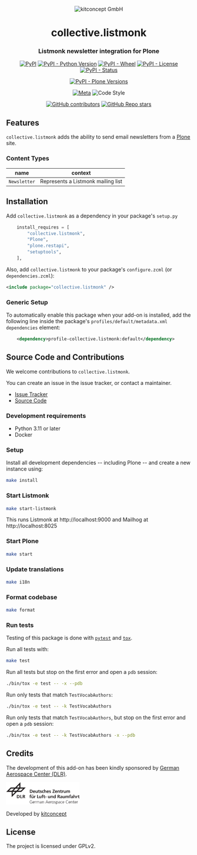 <p align="center">
    <img alt="kitconcept GmbH" width="200px" src="https://kitconcept.com/logo.svg">
</p>

<h1 align="center">collective.listmonk</h1>
<h3 align="center">Listmonk newsletter integration for Plone</h3>

<div align="center">

[![PyPI](https://img.shields.io/pypi/v/collective.listmonk)](https://pypi.org/project/collective.listmonk/)
[![PyPI - Python Version](https://img.shields.io/pypi/pyversions/collective.listmonk)](https://pypi.org/project/collective.listmonk/)
[![PyPI - Wheel](https://img.shields.io/pypi/wheel/collective.listmonk)](https://pypi.org/project/collective.listmonk/)
[![PyPI - License](https://img.shields.io/pypi/l/collective.listmonk)](https://pypi.org/project/collective.listmonk/)
[![PyPI - Status](https://img.shields.io/pypi/status/collective.listmonk)](https://pypi.org/project/collective.listmonk/)

[![PyPI - Plone Versions](https://img.shields.io/pypi/frameworkversions/plone/collective.listmonk)](https://pypi.org/project/collective.listmonk/)

[![Meta](https://github.com/collective/collective.listmonk/actions/workflows/meta.yml/badge.svg)](https://github.com/collective/collective.listmonk/actions/workflows/meta.yml)
![Code Style](https://img.shields.io/badge/Code%20Style-Black-000000)

[![GitHub contributors](https://img.shields.io/github/contributors/collective/collective.listmonk)](https://github.com/collective/collective.listmonk)
[![GitHub Repo stars](https://img.shields.io/github/stars/collective/collective.listmonk?style=social)](https://github.com/collective/collective.listmonk)

</div>

## Features

`collective.listmonk` adds the ability to send email newsletters from a [Plone](https://plone.org/) site.

### Content Types

| name         | context                            |
| ------------ | ---------------------------------- |
| `Newsletter` | Represents a Listmonk mailing list |

## Installation

Add `collective.listmonk` as a dependency in your package's `setup.py`

```python
    install_requires = [
        "collective.listmonk",
        "Plone",
        "plone.restapi",
        "setuptools",
    ],
```

Also, add `collective.listmonk` to your package's `configure.zcml` (or `dependencies.zcml`):

```xml
<include package="collective.listmonk" />
```

### Generic Setup

To automatically enable this package when your add-on is installed, add the following line inside the package's `profiles/default/metadata.xml` `dependencies` element:

```xml
    <dependency>profile-collective.listmonk:default</dependency>
```

## Source Code and Contributions

We welcome contributions to `collective.listmonk`.

You can create an issue in the issue tracker, or contact a maintainer.

- [Issue Tracker](https://github.com/collective/collective.listmonk/issues)
- [Source Code](https://github.com/collective/collective.listmonk/)

### Development requirements

- Python 3.11 or later
- Docker

### Setup

Install all development dependencies -- including Plone -- and create a new instance using:

```bash
make install
```

### Start Listmonk

```bash
make start-listmonk
```

This runs Listmonk at http://localhost:9000 and Mailhog at http://localhost:8025

### Start Plone

```bash
make start
```

### Update translations

```bash
make i18n
```

### Format codebase

```bash
make format
```

### Run tests

Testing of this package is done with [`pytest`](https://docs.pytest.org/) and [`tox`](https://tox.wiki/).

Run all tests with:

```bash
make test
```

Run all tests but stop on the first error and open a `pdb` session:

```bash
./bin/tox -e test -- -x --pdb
```

Run only tests that match `TestVocabAuthors`:

```bash
./bin/tox -e test -- -k TestVocabAuthors
```

Run only tests that match `TestVocabAuthors`, but stop on the first error and open a `pdb` session:

```bash
./bin/tox -e test -- -k TestVocabAuthors -x --pdb
```

## Credits

The development of this add-on has been kindly sponsored by [German Aerospace Center (DLR)](https://www.dlr.de).

<img alt="German Aerospace Center (DLR)" width="200px" src="https://raw.githubusercontent.com/collective/collective.listmonk/main/docs/dlr.svg" style="background-color:white">

Developed by [kitconcept](https://www.kitconcept.com/)

## License

The project is licensed under GPLv2.
